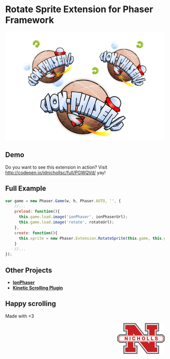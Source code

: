 # Rotate Sprite Extension for Phaser Framework

![Rotate Sprite Extension](https://raw.githubusercontent.com/jdnichollsc/Phaser-Rotate-Sprite-Extension/gh-pages/img/extension.png)

## Demo

Do you want to see this extension in action? Visit http://codepen.io/jdnichollsc/full/PGWQVd/ yay!

## Full Example

```javascript
var game = new Phaser.Game(w, h, Phaser.AUTO, '', {
    //...
    preload: function(){
      this.game.load.image('ionPhaser', ionPhaserUrl);
      this.game.load.image('rotate', rotateUrl);
    },
    create: function(){
      this.sprite = new Phaser.Extension.RotateSprite(this.game, this.game.world.centerX, this.game.world.centerY, 'ionPhaser');
    }
    //...
});
```

## Other Projects
- **[IonPhaser](http://market.ionic.io/plugins/ionphaser)**
- **[Kinetic Scrolling Plugin](https://github.com/jdnichollsc/Phaser-Kinetic-Scrolling-Plugin)**

## Happy scrolling
Made with <3

<img width="150px" src="https://github.com/jdnichollsc/jdnichollsc.github.io/blob/master/assets/nicholls.png?raw=true" align="right">
